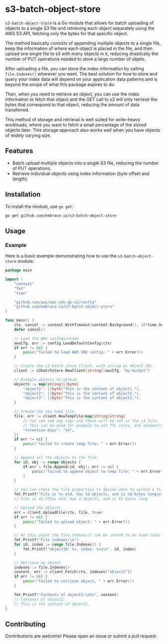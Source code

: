 # s3-batch-object-store

`s3-batch-object-store` is a Go module that allows for batch uploading of objects to a single S3 file and retrieving 
each object separately using the AWS S3 API, fetching only the bytes for that specific object.

The method basically consists of appending multiple objects to a single file, keep the information of where each object
is placed in the file, and then upload one single file to s3 with many objects in it, reducing drastically the number 
of PUT operations needed to store a large number of objets.

After uploading a file, you can store the index information by calling `file.Indexes()` wherever you want.
The best solution for how to store and query your index data will depend on your application data patterns and is beyond
the scope of what this package aspires to do.

Then, when you need to retrieve an object, you can use the index information to fetch that object and the GET call to s3
will only retrieve the bytes that correspond to that object, reducing the amount of data transferred.

This method of storage and retrieval is well suited for write-heavy workloads, where you want to fetch a small 
percentage of the stored objects later.
This storage approach also works well when you have objects of widely varying size.

## Features

- Batch upload multiple objects into a single S3 file, reducing the number of PUT operations.
- Retrieve individual objects using index information (byte offset and length).

## Installation

To install the module, use `go get`:

```sh
go get github.com/embrace-io/s3-batch-object-store
```

## Usage

### Example

Here is a basic example demonstrating how to use the `s3-batch-object-store` module:


```go
package main

import (
	"context"
	"fmt"
	"time"

	"github.com/aws/aws-sdk-go-v2/config"
	"github.com/embrace-io/s3-batch-object-store"
)

func main() {
	ctx, cancel := context.WithTimeout(context.Background(), 10*time.Second)
	defer cancel()

	// Load the AWS configuration
	awsCfg, err := config.LoadDefaultConfig(ctx)
	if err != nil {
		panic("failed to load AWS SDK config: " + err.Error())
	}

	// Create the s3 batch store Client, with string as object IDs.
	client := s3batchstore.NewClient[string](awsCfg, "my-bucket")

	// Example objects to upload
	objects := map[string][]byte{
		"object1": []byte("This is the content of object1."),
		"object2": []byte("This is the content of object2."),
		"object3": []byte("This is the content of object3."),
	}

	// Create the new temp file
	file, err := client.NewTempFile(map[string]string{
		// You can add any tags and these will be set in the s3 file.
		// This can be used for example to set TTL rules, and automatically delete the files.
		"retention-days": "14",
	})
	if err != nil {
		panic("failed to create temp file: " + err.Error())
	}

	// Append all the objects to the file:
	for id, obj := range objects {
		if err = file.Append(id, obj); err != nil {
			panic("failed to append object to temp file: " + err.Error())
		}
	}

	// You can check the file properties to decide when to upload a file:
	fmt.Printf("File is %s old, has %d objects, and is %d bytes long\n", file.Age(), file.Count(), file.Size())
	// File is 42.375µs old, has 3 objects, and is 93 bytes long

	// Upload the objects
	err = client.UploadFile(ctx, file, true)
	if err != nil {
		panic("failed to upload object: " + err.Error())
	}

	// At this point the file.Indexes() can be stored to be used later to retrieve the objects.
	fmt.Printf("File indexes:\n")
	for id, index := range file.Indexes() {
		fmt.Printf("objectID: %v, index: %+v\n", id, index)
	}

	// Retrieve an object
	indexes := file.Indexes()
	content, err := client.Fetch(ctx, indexes["object2"])
	if err != nil {
		panic("failed to retrieve object, " + err.Error())
	}

	fmt.Printf("Contents of object2:\n%s", content)
	// Contents of object2:
	// This is the content of object2.
}
```

## Contributing

Contributions are welcome! Please open an issue or submit a pull request.

